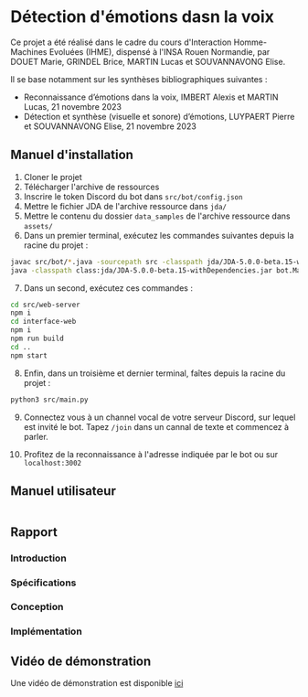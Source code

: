 # Détection d'émotions dasn la voix
Ce projet a été réalisé dans le cadre du cours d'Interaction Homme-Machines Evoluées (IHME), dispensé à l'INSA Rouen Normandie, par DOUET Marie, GRINDEL Brice, MARTIN Lucas et SOUVANNAVONG Elise. 

Il se base notamment sur les synthèses bibliographiques suivantes :
- Reconnaissance d’émotions dans la voix, IMBERT Alexis et MARTIN Lucas, 21 novembre 2023
- Détection et synthèse (visuelle et sonore) d’émotions, LUYPAERT Pierre et SOUVANNAVONG Elise, 21 novembre 2023

## Manuel d'installation

1. Cloner le projet
2. Télécharger l'archive de ressources
3. Inscrire le token Discord du bot dans `src/bot/config.json`
4. Mettre le fichier JDA de l'archive ressource dans `jda/`
5. Mettre le contenu du dossier `data_samples` de l'archive ressource dans `assets/`
6. Dans un premier terminal, exécutez les commandes suivantes depuis la racine du projet :
```bash
javac src/bot/*.java -sourcepath src -classpath jda/JDA-5.0.0-beta.15-withDependencies.jar -d class
java -classpath class:jda/JDA-5.0.0-beta.15-withDependencies.jar bot.Main
```
7. Dans un second, exécutez ces commandes :
```bash
cd src/web-server
npm i
cd interface-web
npm i
npm run build
cd ..
npm start
```

8. Enfin, dans un troisième et dernier terminal, faîtes depuis la racine du projet :
```bash
python3 src/main.py
```

9. Connectez vous à un channel vocal de votre serveur Discord, sur lequel est invité le bot. Tapez `/join` dans un cannal de texte et commencez à parler.

10. Profitez de la reconnaissance à l'adresse indiquée par le bot ou sur `localhost:3002`

## Manuel utilisateur

```bash

```

## Rapport
### Introduction
<!-- Expliquer comment le problème est attaqué (boîte noire, temps réel, extraits de voix court, ...)-->

### Spécifications
<!-- Repréciser les specs (<1s de délai, 70% de précision, 60% seuil critique) -->

### Conception
<!-- Mettre un schéma de la pipeline avec les in/out -->

### Implémentation
<!-- Expliquer l'implémentation, ce qui a été retenu, pq, comment ça marche, comment les différents parties communiquent entre elles, interfaces, sources des données, ... -->

## Vidéo de démonstration

Une vidéo de démonstration est disponible [ici]()